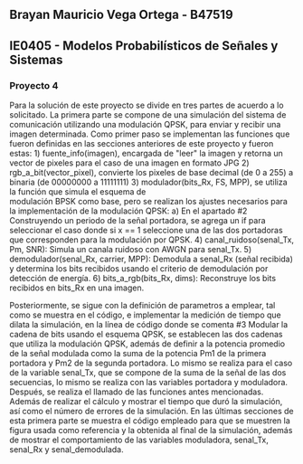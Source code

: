 ## Brayan Mauricio Vega Ortega - B47519
## IE0405 - Modelos Probabilísticos de Señales y Sistemas
### Proyecto 4

Para la solución de este proyecto se divide en tres partes de acuerdo a lo solicitado.
La primera parte se compone de una simulación del sistema de comunicación utilizando una modulación QPSK, para enviar y recibir una imagen determinada. Como primer paso se implementan las funciones que fueron definidas en las secciones anteriores de este proyecto y fueron estas:
    1) fuente_info(imagen), encargada de "leer" la imagen y retorna un vector de pixeles     para el caso de una imagen en formato JPG
    2) rgb_a_bit(vector_pixel), convierte los pixeles de base decimal (de 0 a 255) a         binaria (de 00000000 a 11111111)
    3) modulador(bits_Rx, FS, MPP), se utiliza la función que simula el esquema de       
    modulación BPSK como       base, pero se realizan los ajustes necesarios para la         implementación de la modulación QPSK:
      a) En el apartado #2 Construyendo un periodo de la señal portadora, se agrega un            if para seleccionar el caso donde si x == 1 seleccione una de las dos                    portadoras que corresponden para la modulación por QPSK.
    4) canal_ruidoso(senal_Tx, Pm, SNR): Simula un canala ruidoso con AWGN para                senal_Tx.
    5) demodulador(senal_Rx, carrier, MPP): Demodula a senal_Rx (señal recibida) y              determina los bits recibidos usando el criterio de demodulación por detección            de energía.
    6) bits_a_rgb(bits_Rx, dims): Reconstruye los bits recibidos en bits_Rx en una              imagen.
    
Posteriormente, se sigue con la definición de parametros a emplear, tal como se muestra en el código, e implementar la medición de tiempo que dilata la simulación, en la línea de código donde se comenta #3 Modular la cadena de bits usando el esquema QPSK, se establecen las dos cadenas que utiliza la modulación QPSK, además de definir a la potencia promedio de la señal modulada como la suma de la potencia Pm1 de la primera portadora y Pm2 de la segunda portadora. Lo mismo se realiza para el caso de la variable senal_Tx, que se compone de la suma de la señal de las dos secuencias, lo mismo se realiza con las variables portadora y moduladora. Después, se realiza el llamado de las funciones antes mencionadas. Además de realizar el cálculo y mostrar el tiempo que duró la simulación, así como el número de errores de la simulación. En las últimas secciones de esta primera parte se muestra el código empleado para que se muestren la figura usada como referencia y la obtenida al final de la simulación, además de mostrar el comportamiento de las variables moduladora, senal_Tx, senal_Rx y senal_demodulada.



